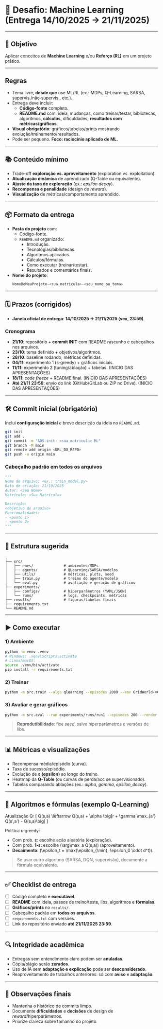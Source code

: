 # 📄 Desafio: Machine Learning (Entrega **14/10/2025 → 21/11/2025**)
---

## 🎯 Objetivo
Aplicar conceitos de **Machine Learning** e/ou **Reforço (RL)** em um projeto prático.

---

## Regras
- Tema livre, **desde que** use ML/RL (ex.: MDPs, Q-Learning, SARSA, supervis./não‑supervis., etc.).
- Entrega deve incluir:
  - **Código-fonte** completo.
  - **README.md** com: ideia, mudanças, como treinar/testar, bibliotecas, algoritmos, **cálculos**, dificuldades, **resultados com métricas/gráficos**.
- **Visual obrigatório**: gráficos/tabelas/prints mostrando evolução/treinamento/resultados.
- Pode ser pequeno. **Foco: raciocínio aplicado de ML.**

---

## 📚 Conteúdo mínimo
- Trade-off **exploração vs. aproveitamento** (exploration vs. exploitation).
- **Atualização dinâmica** de aprendizado (Q-Table ou equivalente).
- **Ajuste da taxa de exploração** (ex.: *epsilon decay*).
- **Recompensa e penalidade** (design de *reward*).
- **Visualização** de métricas/comportamento aprendido.

---

## 📦 Formato da entrega
- **Pasta do projeto** com:
  - Código-fonte.
  - `README.md` organizado:
    - Introdução.
    - Tecnologias/bibliotecas.
    - Algoritmos aplicados.
    - Cálculos/fórmulas.
    - Como executar (treinar/testar).
    - Resultados e comentários finais.
- **Nome do projeto**:
  ```bash
  NomeDoMeuProjeto-<sua_matricula>-<seu_nome_ou_tema>
  ```

---

## 🗓️ Prazos (corrigidos)
- **Janela oficial de entrega**: **14/10/2025 → 21/11/2025 (sex, 23:59)**.

### Cronograma
- **21/10**: repositório + **commit INIT** com README rascunho e cabeçalhos nos arquivos.
- **23/10**: tema definido + objetivos/algoritmos.
- **28/10**: baseline rodando; métricas definidas.
- **04/11**: experimento 1 (ε‑greedy) + gráficos iniciais.
- **11/11**: experimento 2 (tuning/ablação) + tabelas. (INICIO DAS APRESENTAÇÕES)
- **18/11**: *code freeze* + README final. (INICIO DAS APRESENTAÇÕES)
- **Até 21/11 23:59**: envio do link (GitHub/GitLab ou ZIP no Drive). (INICIO DAS APRESENTAÇÕES)

---

## 🛠️ Commit inicial (obrigatório)
Inclui **configuração inicial** e breve descrição da ideia no `README.md`.

```bash
git init
git add .
git commit -m "ADS-init: <sua_matricula> ML"
git branch -M main
git remote add origin <URL_DO_REPO>
git push -u origin main
```

### Cabeçalho padrão em **todos os arquivos**
```py
"""
Nome do arquivo: <ex.: train_model.py>
Data de criação: 21/10/2025
Autor: <Seu Nome>
Matrícula: <Sua Matrícula>

Descrição:
<objetivo do arquivo>
Funcionalidades:
- <ponto 1>
- <ponto 2>
"""
```

---

## 🧱 Estrutura sugerida
```text
.
├── src/
│   ├── envs/              # ambientes/MDPs
│   ├── agents/            # QLearning/SARSA/modelos
│   ├── utils/             # métricas, plots, seed
│   ├── train.py           # treino do agente/modelo
│   └── eval.py            # avaliação e geração de gráficos
├── experiments/
│   ├── configs/           # hiperparâmetros (YAML/JSON)
│   └── runs/              # logs, checkpoints, métricas
├── results/               # figuras/tabelas finais
├── requirements.txt
└── README.md
```

---

## ▶️ Como executar
### 1) Ambiente
```bash
python -m venv .venv
# Windows: .venv\Scripts\activate
# Linux/macOS:
source .venv/bin/activate
pip install -r requirements.txt
```

### 2) Treinar
```bash
python -m src.train --algo qlearning --episodes 2000 --env GridWorld-v0   --epsilon_start 1.0 --epsilon_min 0.05 --epsilon_decay 0.995   --alpha 0.1 --gamma 0.99 --seed 42 --out experiments/runs/run1
```

### 3) Avaliar e gerar gráficos
```bash
python -m src.eval --run experiments/runs/run1 --episodes 200 --render false   --export results/
```

> **Reprodutibilidade**: fixe *seed*, salve hiperparâmetros e versões de libs.

---

## 📊 Métricas e visualizações
- Recompensa média/episódio (curva).
- Taxa de sucesso/episódio.
- Evolução de **ε (epsilon)** ao longo do treino.
- Heatmap da **Q‑Table** (ou curvas de perda/acc se supervisionado).
- Tabelas comparando ablações (ex.: *alpha*, *gamma*, *epsilon_decay*).

---

## 🧮 Algoritmos e fórmulas (exemplo Q‑Learning)
Atualização Q:
\[
Q(s,a) \leftarrow Q(s,a) + \alpha \big[r + \gamma \max_{a'} Q(s',a') - Q(s,a)\big]
\]

Política ε‑greedy:
- Com prob. **ε**: escolhe ação aleatória (exploração).
- Com prob. **1‑ε**: escolhe \(\arg\max_a Q(s,a)\) (aproveitamento).
- **Decaimento**: \(\epsilon_t = \max(\epsilon_{\min}, \epsilon_0 \cdot d^t)\).

> Se usar outro algoritmo (SARSA, DQN, supervisão), documente a fórmula equivalente.

---

## ✅ Checklist de entrega
- [ ] Código completo e **executável**.
- [ ] **README** com ideia, passos de treino/teste, libs, algoritmos e **fórmulas**.
- [ ] **Gráficos/prints** no `results/`.
- [ ] Cabeçalho padrão em **todos os arquivos**.
- [ ] `requirements.txt` com versões.
- [ ] Link do repositório enviado **até 21/11/2025 23:59**.

---

## 🔍 Integridade acadêmica
- Entregas sem entendimento claro podem ser **anuladas**.
- Cópia/plágio serão **zerados**.
- Uso de IA sem **adaptação e explicação** pode ser **desconsiderado**.
- Reaproveitamento de trabalhos anteriores: só com **aviso** e **adaptação**.

---

## 📌 Observações finais
- Mantenha o histórico de commits limpo.
- Documente **dificuldades** e **decisões** de design de *reward*/hiperparâmetros.
- Priorize clareza sobre tamanho do projeto.
